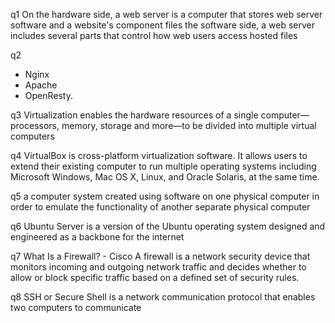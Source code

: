 q1 On the hardware side, a web server is a computer that stores web server software and a website's component files
the software side, a web server includes several parts that control how web users access hosted files

q2 
 * Nginx
 * Apache 
 * OpenResty.
  
  q3 Virtualization enables the hardware resources of a single computer—processors, memory, storage and more—to be divided into multiple virtual computers
  
  q4 VirtualBox is cross-platform virtualization software. It allows users to extend their existing computer to run multiple operating systems including Microsoft Windows, Mac OS X, Linux, and Oracle Solaris, at the same time.

q5 a computer system created using software on one physical computer in order to emulate the functionality of another separate physical computer

q6 Ubuntu Server is a version of the Ubuntu operating system designed and engineered as a backbone for the internet

q7 What Is a Firewall? - Cisco
A firewall is a network security device that monitors incoming and outgoing network traffic and decides whether to allow or block specific traffic based on a defined set of security rules.

q8 SSH or Secure Shell is a network communication protocol that enables two computers to communicate